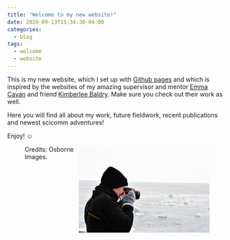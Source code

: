 ```yaml
---
title: "Welcome to my new website!"
date: 2020-09-13T15:34:30-04:00
categories:
  - blog
tags:
  - welcome
  - website
---
```


This is my new website, which I set up with [Github pages](https://pages.github.com/) and which is inspired by the websites of my amazing supervisor and mentor [Emma Cavan](https://e-cavan.github.io/) and friend [Kimberlee Baldry](https://kimbaldry.github.io/FriendlyExperts/). Make sure you check out their work as well.

Here you will find all about my work, future fieldwork, recent publications and newest scicomm adventures!

Enjoy! :relaxed:

<figure>
   <img src="/assets/images/Umitaka.jpg" style="float: right;" height = "200" alt="">
   <figcaption>Credits: Osborne Images.</figcaption>
</figure>

